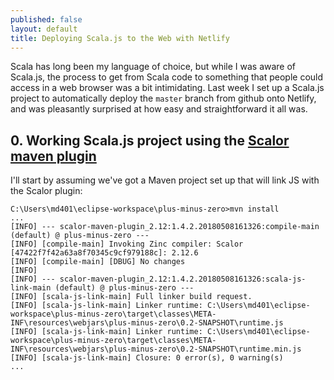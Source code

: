 ```yaml
---
published: false
layout: default
title: Deploying Scala.js to the Web with Netlify
---
```


Scala has long been my language of choice, but while I was aware of Scala.js, the process to get from Scala code to something that people could access in a web browser was a bit intimidating. Last week I set up a Scala.js project to automatically deploy the `master` branch from github onto Netlify, and was pleasantly surprised at how easy and straightforward it all was.

## 0. Working Scala.js project using the [Scalor maven plugin](https://github.com/random-maven/scalor-maven-plugin)

I'll start by assuming we've got a Maven project set up that will link JS with the Scalor plugin:

````
C:\Users\md401\eclipse-workspace\plus-minus-zero>mvn install
...
[INFO] --- scalor-maven-plugin_2.12:1.4.2.20180508161326:compile-main (default) @ plus-minus-zero ---
[INFO] [compile-main] Invoking Zinc compiler: Scalor [47422f7f42a63a8f70345c9cf979188c]: 2.12.6
[INFO] [compile-main] [DBUG] No changes
[INFO]
[INFO] --- scalor-maven-plugin_2.12:1.4.2.20180508161326:scala-js-link-main (default) @ plus-minus-zero ---
[INFO] [scala-js-link-main] Full linker build request.
[INFO] [scala-js-link-main] Linker runtime: C:\Users\md401\eclipse-workspace\plus-minus-zero\target\classes\META-INF\resources\webjars\plus-minus-zero\0.2-SNAPSHOT\runtime.js
[INFO] [scala-js-link-main] Linker runtime: C:\Users\md401\eclipse-workspace\plus-minus-zero\target\classes\META-INF\resources\webjars\plus-minus-zero\0.2-SNAPSHOT\runtime.min.js
[INFO] [scala-js-link-main] Closure: 0 error(s), 0 warning(s)
...
````
